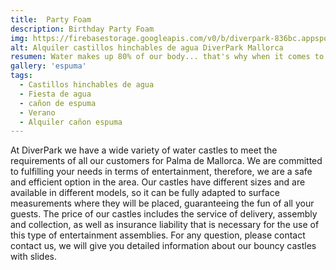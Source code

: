 ```yaml
---
title:  Party Foam 
description: Birthday Party Foam 
img: https://firebasestorage.googleapis.com/v0/b/diverpark-836bc.appspot.com/o/espuma%2Fespuma.jpg?alt=media&token=db0980f6-d687-4003-8855-3cc90ae7a8bd
alt: Alquiler castillos hinchables de agua DiverPark Mallorca
resumen: Water makes up 80% of our body... that's why when it comes to having fun in an attraction we always prefer water ones. Could it be that it's also 80% more fun? We present you our water castles where the fun will be assured. 
gallery: 'espuma'
tags: 
  - Castillos hinchables de agua
  - Fiesta de agua
  - cañon de espuma
  - Verano
  - Alquiler cañon espuma
---
```


  At DiverPark we have a wide variety of water castles
  to meet the requirements of all our customers for
  Palma de Mallorca. We are committed to fulfilling your
  needs in terms of entertainment, therefore, we are a
  safe and efficient option in the area. Our castles have
  different sizes and are available in different models, so it
  can be fully adapted to surface measurements
  where they will be placed, guaranteeing the fun of all your
  guests. The price of our castles includes the service of
  delivery, assembly and collection, as well as insurance
  liability that is necessary for the use of this type of
  entertainment assemblies. For any question, please contact
  contact us, we will give you detailed information about
  our bouncy castles with slides.
